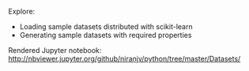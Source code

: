 Explore:
* Loading sample datasets distributed with scikit-learn
* Generating sample datasets with required properties

Rendered Jupyter notebook: http://nbviewer.jupyter.org/github/niranjv/python/tree/master/Datasets/
